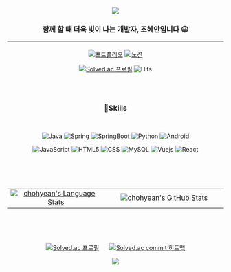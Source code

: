 <div align="center">
<img src="https://capsule-render.vercel.app/api?type=waving&color=20:b0c4de,100:FFC4AB&height=250&text=Hyean's%20Github&animation=fadeIn&fontColor=ffffff&fontAlignY=40&fontSize=45" />
<div align="center">

<!-- 소개 -->
<h3>함께 할 때 더욱 빛이 나는 개발자, 조혜안입니다 😀</h3>
<hr>
<h4></h4>

<!-- 뱃지 
<a href="[1. 연결하고싶은 사이트 url]" target="_blank"><img src="https://img.shields.io/badge/[2. 등록하려는 이름]-[3. #을 뺀 나머지 색깔코드]?style=flat-square&logo=[4. 로고명(아이콘명)]&logoColor=white"/></a> -->  

[![포트폴리오](https://img.shields.io/badge/Portfolio-FF858B?style=for-the-badge&logo=moleculer&logoColor=white)](https://icy-territory-3d4.notion.site/c7f7d0b4d7924af1bb8bbb21ab16919c)
[![노션](https://img.shields.io/badge/Notion-92a8d1?style=for-the-badge&logo=notion&logoColor=white)](https://icy-territory-3d4.notion.site/8d2028fbc10f445c9bdb3699041e9c0a)
 
[![Solved.ac
프로필](http://mazassumnida.wtf/api/mini/generate_badge?boj=ashha)](https://solved.ac/ashha)
![Hits](https://hits.seeyoufarm.com/api/count/incr/badge.svg?url=https%3A%2F%2Fgithub.com%2Fchohyean&count_bg=%23F7CAC9&title_bg=%2392A8D1&icon=&icon_color=%23F7CAC9&title=hits&edge_flat=false) 

 </div>

 <br><br>
 
<div align=center>

### 💪Skills
<br>

![Java](https://img.shields.io/badge/Java-007396.svg?&style=for-the-badge&logo=java&logoColor=white)
![Spring](https://img.shields.io/badge/Spring-6DB33F.svg?&style=for-the-badge&logo=Spring&logoColor=white)
![SpringBoot](https://img.shields.io/badge/springboot-6DB33F?&style=for-the-badge&logo=springboot&logoColor=white)
![Python](https://img.shields.io/badge/Python-3776AB.svg?&style=for-the-badge&logo=Python&logoColor=white)
![Android](https://img.shields.io/badge/Android-3DDC84.svg?&style=for-the-badge&logo=Android&logoColor=white)

![JavaScript](https://img.shields.io/badge/JavaScript-F7DF1E.svg?&style=for-the-badge&logo=JavaScript&logoColor=white)
![HTML5](https://img.shields.io/badge/HTML5-E34F26.svg?&style=for-the-badge&logo=HTML5&logoColor=white)
![CSS](https://img.shields.io/badge/css-1572B6?style=for-the-badge&logo=css3&logoColor=white)
![MySQL](https://img.shields.io/badge/MySQL-4479A1.svg?&style=for-the-badge&logo=MySQL&logoColor=white)
![Vuejs](https://img.shields.io/badge/vue.js-4FC08D?style=for-the-badge&logo=vue.js&logoColor=white)
![React](https://img.shields.io/badge/react-61DAFB?style=for-the-badge&logo=react&logoColor=black)

 <br>
 <br>
 <br>
 <table width="100%">
    <tbody>
      <tr>
        <td width="45%" >
        <div align="center" width="100%">
          <a href="https://github.com/chohyean">
            <img src="https://github-readme-stats.vercel.app/api/top-langs/?username=chohyean&hide=ruby&layout=compact&hide_border=true&langs_count=6&title_color=92a8d1&icon_color=FF858B" alt="chohyean's Language Stats" vertical-align="middle"/>
          </a>
        </div>
        </td>
        <td width="55%" style="border: none !important;">
        <div align="center" width="100%">
          <a href="https://github.com/chohyean">
            <img src="https://github-readme-stats.vercel.app/api?username=chohyean&show_icons=true&hide_border=true&title_color=92a8d1&icon_color=FF858B" alt="chohyean's GitHub Stats" vertical-align="middle"/>
          </a>
        </div>
        </td>
      </tr>
    </tbody>
  <table>

<br>
<br>
 <br>

[![Solved.ac 
프로필](http://mazassumnida.wtf/api/v2/generate_badge?boj=ashha)](https://solved.ac/ashha)
&nbsp;&nbsp;&nbsp;&nbsp;
[![Solved.ac commit 히트맵](http://mazandi.herokuapp.com/api?handle=ashha&theme=warm)](https://solved.ac/ashha)

</div>

<img src="https://capsule-render.vercel.app/api?type=waving&color=20:b0c4de,100:FFC4AB&height=200&reversal=true&section=footer" />

<!--
**chohyean/chohyean** is a ✨ _special_ ✨ repository because its `README.md` (this file) appears on your GitHub profile.

Here are some ideas to get you started:

- 🔭 I’m currently working on ...
- 🌱 I’m currently learning ...
- 👯 I’m looking to collaborate on ...
- 🤔 I’m looking for help with ...
- 💬 Ask me about ...
- 📫 How to reach me: ...
- 😄 Pronouns: ...
- ⚡ Fun fact: ...
-->

